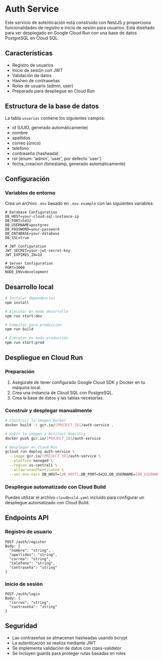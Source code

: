 # Auth Service

Este servicio de autenticación está construido con NestJS y proporciona funcionalidades de registro e inicio de sesión para usuarios. Está diseñado para ser desplegado en Google Cloud Run con una base de datos PostgreSQL en Cloud SQL.

## Características

- Registro de usuarios
- Inicio de sesión con JWT
- Validación de datos
- Hasheo de contraseñas
- Roles de usuario (admin, user)
- Preparado para despliegue en Cloud Run

## Estructura de la base de datos

La tabla `usuarios` contiene los siguientes campos:
- id (UUID, generado automáticamente)
- nombre
- apellidos
- correo (único)
- telefono
- contraseña (hasheada)
- rol (enum: 'admin', 'user', por defecto 'user')
- fecha_creacion (timestamp, generado automáticamente)

## Configuración

### Variables de entorno

Crea un archivo `.env` basado en `.env.example` con las siguientes variables:

```
# Database Configuration
DB_HOST=your-cloud-sql-instance-ip
DB_PORT=5432
DB_USERNAME=postgres
DB_PASSWORD=your-password
DB_DATABASE=your-database
DB_SSL=true

# JWT Configuration
JWT_SECRET=your-jwt-secret-key
JWT_EXPIRES_IN=1d

# Server Configuration
PORT=3000
NODE_ENV=development
```

## Desarrollo local

```bash
# Instalar dependencias
npm install

# Ejecutar en modo desarrollo
npm run start:dev

# Compilar para producción
npm run build

# Ejecutar en modo producción
npm run start:prod
```

## Despliegue en Cloud Run

### Preparación

1. Asegúrate de tener configurado Google Cloud SDK y Docker en tu máquina local.
2. Crea una instancia de Cloud SQL con PostgreSQL.
3. Crea la base de datos y las tablas necesarias.

### Construir y desplegar manualmente

```bash
# Construir la imagen Docker
docker build -t gcr.io/[PROJECT_ID]/auth-service .

# Subir la imagen a Artifact Registry
docker push gcr.io/[PROJECT_ID]/auth-service

# Desplegar en Cloud Run
gcloud run deploy auth-service \
  --image gcr.io/[PROJECT_ID]/auth-service \
  --platform managed \
  --region us-central1 \
  --allow-unauthenticated \
  --set-env-vars DB_HOST=[DB_HOST],DB_PORT=5432,DB_USERNAME=[DB_USERNAME],DB_PASSWORD=[DB_PASSWORD],DB_DATABASE=[DB_DATABASE],DB_SSL=true,JWT_SECRET=[JWT_SECRET],NODE_ENV=production
```

### Despliegue automatizado con Cloud Build

Puedes utilizar el archivo `cloudbuild.yaml` incluido para configurar un despliegue automatizado con Cloud Build.

## Endpoints API

### Registro de usuario
```
POST /auth/register
Body: {
  "nombre": "string",
  "apellidos": "string",
  "correo": "string",
  "telefono": "string",
  "contraseña": "string"
}
```

### Inicio de sesión
```
POST /auth/login
Body: {
  "correo": "string",
  "contraseña": "string"
}
```

## Seguridad

- Las contraseñas se almacenan hasheadas usando bcrypt
- La autenticación se realiza mediante JWT
- Se implementa validación de datos con class-validator
- Se incluyen guards para proteger rutas basadas en roles